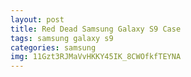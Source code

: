 ```yaml
---
layout: post
title: Red Dead Samsung Galaxy S9 Case
tags: samsung galaxy s9
categories: samsung
img: 11Gzt3RJMaVvHKKY45IK_8CWOfkfTEYNA
---
```

